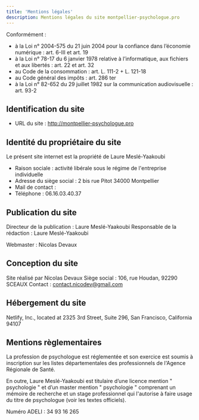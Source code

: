 ```yaml
---
title: 'Mentions légales'
description: Mentions légales du site montpellier-psychologue.pro
---
```


Conformément :

- à la Loi n° 2004-575 du 21 juin 2004 pour la confiance dans l’économie numérique : art. 6-III et art. 19
- à la Loi n° 78-17 du 6 janvier 1978 relative à l’informatique, aux fichiers et aux libertés : art. 22 et art. 32
- au Code de la consommation : art. L. 111-2 + L. 121-18
- au Code général des impôts : art. 286 ter
- à la Loi n° 82-652 du 29 juillet 1982 sur la communication audiovisuelle : art. 93-2

## Identification du site

- URL du site : http://montpellier-psychologue.pro

## Identité du propriétaire du site

Le présent site internet est la propriété de Laure Meslé-Yaakoubi

- Raison sociale : activité libérale sous le régime de l'entreprise individuelle
- Adresse du siège social : 2 bis rue Pitot 34000 Montpellier
- Mail de contact :
- Téléphone : 06.16.03.40.37

## Publication du site

Directeur de la publication : Laure Meslé-Yaakoubi
Responsable de la rédaction : Laure Meslé-Yaakoubi

Webmaster : Nicolas Devaux

## Conception du site

Site réalisé par Nicolas Devaux
Siège social : 106, rue Houdan, 92290 SCEAUX
Contact : contact.nicodev@gmail.com

## Hébergement du site
Netlify, Inc., located at 2325 3rd Street, Suite 296, San Francisco, California 94107

## Mentions règlementaires
La profession de psychologue est réglementée et son exercice est soumis à inscription sur les listes départementales des professionnels de l'Agence Régionale de Santé.

En outre, Laure Meslé-Yaakoubi est titulaire d’une licence mention " psychologie " et d’un master mention " psychologie " comprenant un mémoire de recherche et un stage professionnel qui l'autorise à faire usage du titre de psychologue (voir les textes officiels).

Numéro ADELI : 34 93 16 265
